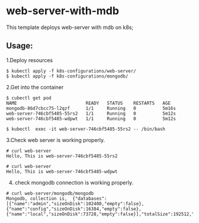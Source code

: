 # web-server-with-mdb

This template deploys web-server with mdb on k8s;

## Usage:

1.Deploy resources
```shell script
$ kubectl apply -f k8s-configurations/web-server/
$ kubectl apply -f k8s-configurations/mongodb/
```
2.Get into the container
```shell script
$ cubectl get pod
NAME                          READY   STATUS    RESTARTS   AGE
mongodb-86d7cbcc75-l2qzf      1/1     Running   0          5m16s
web-server-746cbf5485-55rs2   1/1     Running   0          5m12s
web-server-746cbf5485-wdpwt   1/1     Running   0          5m12s

$ kubectl  exec -it web-server-746cbf5485-55rs2 -- /bin/bash
```

3.Check web server is working properly.
```shell script
# curl web-server
Hello, This is web-server-746cbf5485-55rs2

# curl web-server
Hello, This is web-server-746cbf5485-wdpwt
```

4. check mongodb connection is working properly.
```shell script
# curl web-server/mongodb/mongodb
Mongodb, collection is,  {"databases":[{"name":"admin","sizeOnDisk":102400,"empty":false},{"name":"config","sizeOnDisk":16384,"empty":false},{"name":"local","sizeOnDisk":73728,"empty":false}],"totalSize":192512,"ok":1}
```
